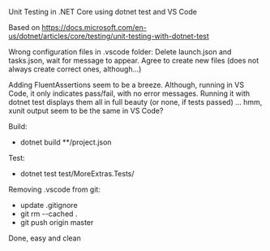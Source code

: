 Unit Testing in .NET Core using dotnet test and VS Code 

Based on https://docs.microsoft.com/en-us/dotnet/articles/core/testing/unit-testing-with-dotnet-test

Wrong configuration files in .vscode folder:
  Delete launch.json and tasks.json, wait for message to appear. 
  Agree to create new files (does not always create correct ones, although...)

Adding FluentAssertions seem to be a breeze. 
Although, running in VS Code, it only indicates pass/fail, with no error messages.
Running it with dotnet test displays them all in full beauty (or none, if tests passed)
... hmm, xunit output seem to be the same in VS Code?

Build:
- dotnet build **/project.json

Test:
- dotnet test test/MoreExtras.Tests/

Removing .vscode from git:
- update .gitignore
- git rm --cached .
- git push origin master

Done, easy and clean
